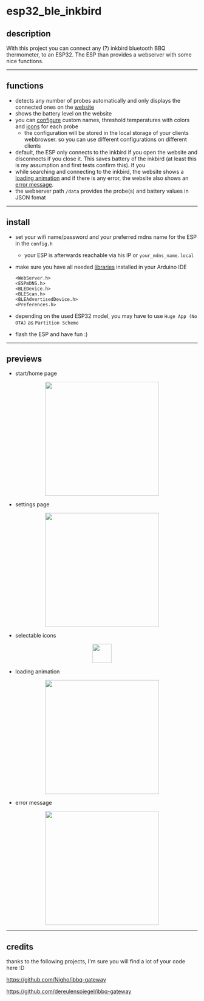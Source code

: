 # esp32_ble_inkbird

## description

With this project you can connect any (?) inkbird bluetooth BBQ thermometer, to an ESP32. The ESP than provides a webserver with some nice functions.

---

## functions

- detects any number of probes automatically and only displays the connected ones on the [website](#anchor_inkbird_home)
- shows the battery level on the website
- you can [configure](#anchor_inkbird_setting) custom names, threshold temperatures with colors and [icons](#anchor_inkbird_icons) for each probe 
    - the configuration will be stored in the local storage of your clients webbrowser. so you can use different configurations on different clients
- default, the ESP only connects to the inkbird if you open the website and disconnects if you close it. This saves battery of the inkbird (at least this is my assumption and first tests confirm this). If you 
- while searching and connecting to the inkbird, the website shows a [loading animation](#anchor_inkbird_loading) and if there is any error, the website also shows an [error message](anchor_inkbird_error). 
- the webserver path `/data` provides the probe(s) and battery values in JSON fomat

---

## install

- set your wifi name/password and your preferred mdns name for the ESP in the `config.h` 
    - your ESP is afterwards reachable via his IP or `your_mdns_name.local` 
- make sure you have all needed [libraries](https://github.com/espressif/arduino-esp32/tree/master/libraries) installed in your Arduino IDE

    ```
    <WebServer.h>
    <ESPmDNS.h>
    <BLEDevice.h>
    <BLEScan.h>
    <BLEAdvertisedDevice.h>
    <Preferences.h>
    ```

- depending on the used ESP32 model, you may have to use `Huge App (No OTA)` as `Partition Scheme`
- flash the ESP and have fun :)

---

## previews

- start/home page

<center>
    <a name="anchor_inkbird_home"></a>
    <img src="img/inkbird_home.png" width="300">
</center>

- settings page

<center>
    <a name="anchor_inkbird_setting"></a>
    <img src="img/inkbird_setting.png" width="300">
</center>

- selectable icons 

<center>
    <a name="anchor_inkbird_icons"></a>
    <img src="img/inkbird_icons.png" width="50">
</center>

- loading animation

<center>
    <a name="anchor_inkbird_loading"></a>
    <img src="img/inkbird_loading.gif" width="300">
</center>

- error message

<center>
    <a name="anchor_inkbird_error"></a>
    <img src="img/inkbird_error.png" width="300">
</center>

---

## credits

thanks to the following projects, I'm sure you will find a lot of your code here :D 

https://github.com/Nigho/ibbq-gateway

https://github.com/dereulenspiegel/ibbq-gateway
